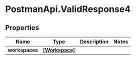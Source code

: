 # PostmanApi.ValidResponse4

## Properties

Name | Type | Description | Notes
------------ | ------------- | ------------- | -------------
**workspaces** | [**[Workspace]**](Workspace.md) |  | 


